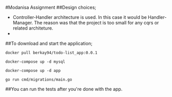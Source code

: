 #Modanisa Assignment
##Design choices;
- Controller-Handler architecture is used. 
  In this case it would be Handler-Manager. 
  The reason was that the project is too small for any cqrs or related architeture. 
- 
##To download and start the application;
``` 
docker pull berkay94/todo-list_app:0.0.1 
```
``` 
docker-compose up -d mysql
```
``` 
docker-compose up -d app
```
``` 
go run cmd/migrations/main.go 
```

##You can run the tests after you're done with the app.
